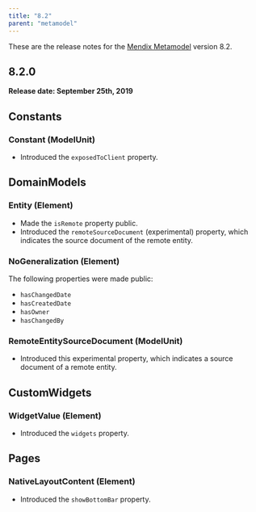 ```yaml
---
title: "8.2"
parent: "metamodel"
---
```


These are the release notes for the  [Mendix Metamodel](/apidocs-mxsdk/mxsdk/understanding-the-metamodel) version 8.2.

## 8.2.0

**Release date: September 25th, 2019**

## Constants

### Constant (ModelUnit)

* Introduced the `exposedToClient` property.

## DomainModels

### Entity (Element)

* Made the `isRemote` property public.
* Introduced the `remoteSourceDocument` (experimental) property, which indicates the source document of the remote entity.

### NoGeneralization (Element)

The following properties were made public:

* `hasChangedDate`
* `hasCreatedDate`
* `hasOwner`
* `hasChangedBy`

### RemoteEntitySourceDocument (ModelUnit)

* Introduced this experimental property, which indicates a source document of a remote entity.

## CustomWidgets

### WidgetValue (Element)

* Introduced the `widgets` property.

## Pages

### NativeLayoutContent (Element)

* Introduced the `showBottomBar` property.
